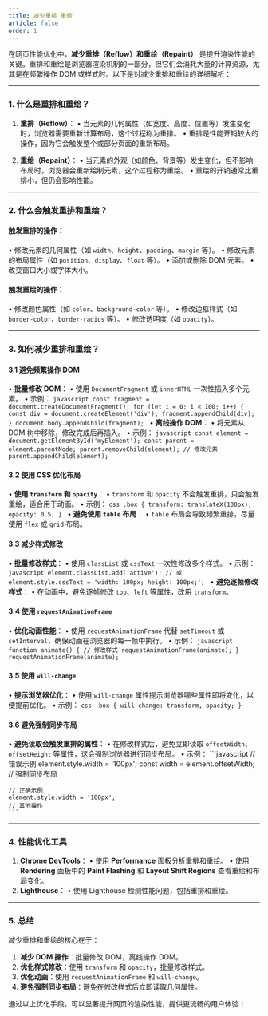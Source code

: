 ```yaml
---
title: 减少重排 重绘
article: false
order: 1
---
```


在网页性能优化中，**减少重排（Reflow）和重绘（Repaint）** 是提升渲染性能的关键。重排和重绘是浏览器渲染机制的一部分，但它们会消耗大量的计算资源，尤其是在频繁操作 DOM 或样式时。以下是对减少重排和重绘的详细解析：

---

### **1. 什么是重排和重绘？**
1. **重排（Reflow）**：
   • 当元素的几何属性（如宽度、高度、位置等）发生变化时，浏览器需要重新计算布局，这个过程称为重排。
   • 重排是性能开销较大的操作，因为它会触发整个或部分页面的重新布局。
   
2. **重绘（Repaint）**：
   • 当元素的外观（如颜色、背景等）发生变化，但不影响布局时，浏览器会重新绘制元素，这个过程称为重绘。
   • 重绘的开销通常比重排小，但仍会影响性能。

---

### **2. 什么会触发重排和重绘？**
#### **触发重排的操作**：
• 修改元素的几何属性（如 `width`、`height`、`padding`、`margin` 等）。
• 修改元素的布局属性（如 `position`、`display`、`float` 等）。
• 添加或删除 DOM 元素。
• 改变窗口大小或字体大小。

#### **触发重绘的操作**：
• 修改颜色属性（如 `color`、`background-color` 等）。
• 修改边框样式（如 `border-color`、`border-radius` 等）。
• 修改透明度（如 `opacity`）。

---

### **3. 如何减少重排和重绘？**
#### **3.1 避免频繁操作 DOM**
• **批量修改 DOM**：
  • 使用 `DocumentFragment` 或 `innerHTML` 一次性插入多个元素。
  • 示例：
    ```javascript
    const fragment = document.createDocumentFragment();
    for (let i = 0; i < 100; i++) {
      const div = document.createElement('div');
      fragment.appendChild(div);
    }
    document.body.appendChild(fragment);
    ```
• **离线操作 DOM**：
  • 将元素从 DOM 树中移除，修改完成后再插入。
  • 示例：
    ```javascript
    const element = document.getElementById('myElement');
    const parent = element.parentNode;
    parent.removeChild(element);
    // 修改元素
    parent.appendChild(element);
    ```

#### **3.2 使用 CSS 优化布局**
• **使用 `transform` 和 `opacity`**：
  • `transform` 和 `opacity` 不会触发重排，只会触发重绘，适合用于动画。
  • 示例：
    ```css
    .box {
      transform: translateX(100px);
      opacity: 0.5;
    }
    ```
• **避免使用 `table` 布局**：
  • `table` 布局会导致频繁重排，尽量使用 `flex` 或 `grid` 布局。

#### **3.3 减少样式修改**
• **批量修改样式**：
  • 使用 `classList` 或 `cssText` 一次性修改多个样式。
  • 示例：
    ```javascript
    element.classList.add('active');
    // 或
    element.style.cssText = 'width: 100px; height: 100px;';
    ```
• **避免逐帧修改样式**：
  • 在动画中，避免逐帧修改 `top`、`left` 等属性，改用 `transform`。

#### **3.4 使用 `requestAnimationFrame`**
• **优化动画性能**：
  • 使用 `requestAnimationFrame` 代替 `setTimeout` 或 `setInterval`，确保动画在浏览器的每一帧中执行。
  • 示例：
    ```javascript
    function animate() {
      // 修改样式
      requestAnimationFrame(animate);
    }
    requestAnimationFrame(animate);
    ```

#### **3.5 使用 `will-change`**
• **提示浏览器优化**：
  • 使用 `will-change` 属性提示浏览器哪些属性即将变化，以便提前优化。
  • 示例：
    ```css
    .box {
      will-change: transform, opacity;
    }
    ```

#### **3.6 避免强制同步布局**
• **避免读取会触发重排的属性**：
  • 在修改样式后，避免立即读取 `offsetWidth`、`offsetHeight` 等属性，这会强制浏览器进行同步布局。
  • 示例：
    ```javascript
    // 错误示例
    element.style.width = '100px';
    const width = element.offsetWidth; // 强制同步布局

    // 正确示例
    element.style.width = '100px';
    // 其他操作
    ```

---

### **4. 性能优化工具**
1. **Chrome DevTools**：
   • 使用 **Performance** 面板分析重排和重绘。
   • 使用 **Rendering** 面板中的 **Paint Flashing** 和 **Layout Shift Regions** 查看重绘和布局变化。
2. **Lighthouse**：
   • 使用 Lighthouse 检测性能问题，包括重排和重绘。

---

### **5. 总结**
减少重排和重绘的核心在于：
1. **减少 DOM 操作**：批量修改 DOM，离线操作 DOM。
2. **优化样式修改**：使用 `transform` 和 `opacity`，批量修改样式。
3. **优化动画**：使用 `requestAnimationFrame` 和 `will-change`。
4. **避免强制同步布局**：避免在修改样式后立即读取几何属性。

通过以上优化手段，可以显著提升网页的渲染性能，提供更流畅的用户体验！
